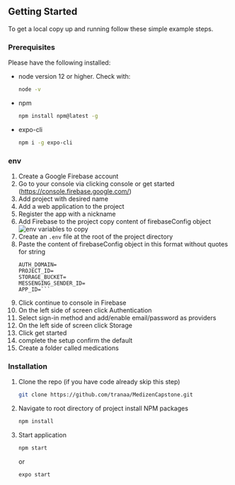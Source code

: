 ## Getting Started

To get a local copy up and running follow these simple example steps.

### Prerequisites

Please have the following installed:

* node version 12 or higher. Check with:
  ```sh
  node -v
  ```

* npm
  ```sh
  npm install npm@latest -g
  ```

* expo-cli
  ```sh
  npm i -g expo-cli
  ```
  
### env
1. Create a Google Firebase account
2. Go to your console via clicking console or get started (https://console.firebase.google.com/)
3. Add project with desired name
4. Add a web application to the project
5. Register the app with a nickname
6. Add Firebase to the project copy content of firebaseConfig object
   ![env variables to copy](https://i.imgur.com/xx1CFjf.png)
7. Create an `.env` file at the root of the project directory
8. Paste the content of firebaseConfig object in this format without quotes for string
   ```API_KEY= 
   AUTH_DOMAIN= 
   PROJECT_ID= 
   STORAGE_BUCKET= 
   MESSENGING_SENDER_ID= 
   APP_ID=```
9. Click continue to console in Firebase
10. On the left side of screen click Authentication
11. Select sign-in method and add/enable email/password as providers
12. On the left side of screen click Storage
13. Click get started
14. complete the setup confirm the default
15. Create a folder called medications

### Installation

1. Clone the repo (if you have code already skip this step)
   ```sh
   git clone https://github.com/tranaa/MedizenCapstone.git
   ```
2. Navigate to root directory of project install NPM packages
   ```sh
   npm install
   ```
3. Start application
   ```sh
   npm start
   ```
   or 
   ```sh
   expo start
   ```
